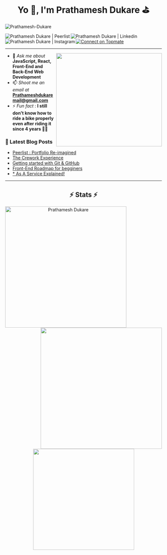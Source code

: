 <h1 align="center">Yo 👋, I'm Prathamesh Dukare ⛳</h1>
<p align="left"> <img src="https://komarev.com/ghpvc/?username=Prathamesh-Dukare" alt="Prathamesh-Dukare" /> </p>

<a href="https://peerlist.io/prathamesh" target="_blank">
  <img align="left" alt="Prathamesh Dukare | Peerlist" src="https://peerlist-readme-badge.herokuapp.com/api/prathamesh?style=for-the-badge" />
</a>

<a href="https://www.linkedin.com/in/prathameshdukare" target="_blank">
  <img align="left" alt="Prathamesh Dukare | Linkedin" src="https://img.shields.io/badge/PrathameshDukare-0077B5?style=for-the-badge&logo=linkedin&logoColor=white" />
</a>

<a href="https://instagram.com/its_duke__" target="_blank">
  <img align="left" alt="Prathamesh Dukare | Instagram" src="https://img.shields.io/badge/@its_duke__-E4405F?style=for-the-badge&logo=instagram&logoColor=white" />
</a>
<a href="https://topmate.io/prathamesh"><img src="https://topmate-readme-badge.onrender.com/prathamesh?style=for-the-badge" alt="Connect on Topmate" /></a>
<hr>
<img align="right" width="340" height="300" alt="" src="https://media.giphy.com/media/QN6NnhbgfOpoI/giphy.gif" />

- 💬 *Ask me about* **JavaScript, React, Front-End and Back-End Web Development**
- 📫 *Shoot me an email at* **Prathameshdukaremail@gmail.com**
- ⚡ *Fun fact* : **I still don't know how to ride a bike properly even after riding it since 4 years 😬😀**

### 📝 Latest Blog Posts
<!-- BLOG-POST-LIST:START -->
- [Peerlist : Portfolio Re-imagined](https://prathameshdukare.hashnode.dev/portfolio-re-imagined)
- [The Crework Experience](https://prathameshdukare.hashnode.dev/the-crework-experience)
- [Getting started with Git & GitHub](https://dev.to/prathameshkdukare/getting-started-with-git-github-1c1i)
- [Front-End Roadmap for begginers](https://dev.to/prathameshkdukare/front-end-roadmap-for-begginers-379i)
- [* As A Service Explained!](https://dev.to/prathameshkdukare/as-a-service-4coc)
<!-- BLOG-POST-LIST:END -->
<hr>

<h2 align="center">⚡ Stats ⚡</h2>
<p align=center>
  <div align=center>
    <a href="https://github.com/denvercoder1/github-readme-streak-stats" title="Go to Source">
      <img align="left" width=390 src="https://github-readme-streak-stats.herokuapp.com/?user=prathamesh-dukare&theme=react&border=61dafb&hide_border=true" alt="Prathamesh Dukare" />
    </a>
    <a href="https://github.com/anuraghazra/github-readme-stats" title="Go to Source">
      <img align="right" width=390 src="https://github-readme-stats.vercel.app/api?username=prathamesh-dukare&show_icons=true&theme=react&border_color=61dafb&hide_border=true" />
    </a>
  </div>
  <br><br><br><br><br><br><br><br><br>
  <div align=center>
    <a href="https://github.com/anuraghazra/github-readme-stats">
      <img width=325 align="center" src="https://github-readme-stats.vercel.app/api/top-langs/?username=prathamesh-dukare&hide=c%23,powershell,Mathematica,Ruby,Objective-C,Objective-C%2b%2b,Cuda&title_color=61dafb&text_color=ffffff&icon_color=61dafb&bg_color=20232a&langs_count=8&layout=compact&border_color=61dafb&hide_border=true" />
    </a>
  </div>
</p>

<div>

<!-- ### 📊 GitHub Stats


![Prathamesh-Dukare GitHub stats](https://github-readme-stats.vercel.app/api?username=prathamesh-dukare&show_icons=true&theme=) -->

</div>

<!---
Prathamesh-Dukare/Prathamesh-Dukare is a ✨ special ✨ repository because its `README.md` (this file) appears on your GitHub profile.
You can click the Preview link to take a look at your changes
--->

